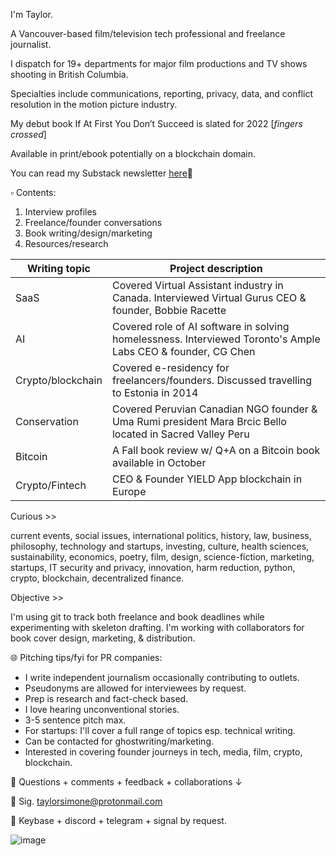 
I'm Taylor.

A Vancouver-based film/television tech professional and freelance journalist. 

I dispatch for 19+ departments for major film productions and TV shows shooting in British Columbia. 

Specialties include communications, reporting, privacy, data, and conflict resolution in the motion picture industry.

My debut book If At First You Don’t Succeed is slated for 2022 [*fingers crossed*]

Available in print/ebook potentially on a blockchain domain.


You can read my Substack newsletter [here](https://taylorsimone.substack.com/about)🔗

▫️ Contents:

1. Interview profiles 
2. Freelance/founder conversations
3. Book writing/design/marketing
4. Resources/research

 


| Writing topic | Project description |
| --- | --- | 
| SaaS | Covered Virtual Assistant industry in Canada. Interviewed Virtual Gurus CEO & founder, Bobbie Racette | 
| AI | Covered role of AI software in solving homelessness. Interviewed Toronto's Ample Labs CEO & founder, CG Chen |
| Crypto/blockchain | Covered e-residency for freelancers/founders. Discussed travelling to Estonia in 2014 |
| Conservation | Covered Peruvian Canadian NGO founder & Uma Rumi president Mara Brcic Bello located in Sacred Valley Peru | 
| Bitcoin | A Fall book review w/ Q+A on a Bitcoin book available in October |
| Crypto/Fintech | CEO & Founder YIELD App blockchain in Europe |


Curious >> 

current events, social issues, international politics, history, law, business, philosophy, technology and startups, investing, culture, health sciences, sustainability, economics, poetry, film, design, science-fiction, marketing, startups, IT security and privacy, innovation, harm reduction, python, crypto, blockchain, decentralized finance.

Objective >>

I'm using git to track both freelance and book deadlines while experimenting with skeleton drafting. I'm working with collaborators for book cover design, marketing, & distribution.
 
🌐 Pitching tips/fyi for PR companies:

 - I write independent journalism occasionally contributing to outlets.
 - Pseudonyms are allowed for interviewees by request.
 - Prep is research and fact-check based. 
 - I love hearing unconventional stories.
 - 3-5 sentence pitch max.
 - For startups: I'll cover a full range of topics esp. technical writing.
 - Can be contacted for ghostwriting/marketing.
 - Interested in covering founder journeys in tech, media, film, crypto, blockchain.

🔹 Questions + comments + feedback + collaborations ↓
 
🔹 Sig. taylorsimone@protonmail.com

🔹 Keybase + discord + telegram + signal by request.

![image](https://user-images.githubusercontent.com/66944491/122100308-e2ab5f80-cdc7-11eb-8d45-370981c1f24e.png)
